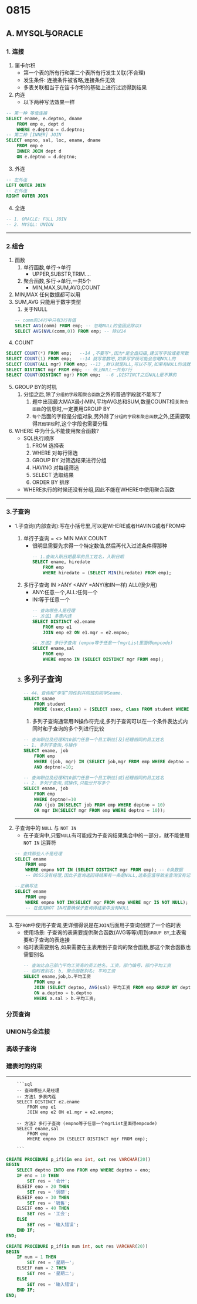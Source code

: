 # 0815
## A. MYSQL与ORACLE
### 1. 连接
1. 笛卡尔积
    - 第一个表的所有行和第二个表所有行发生关联(不合理)
    - 发生条件: 连接条件被省略,连接条件无效
    - 多表关联相当于在笛卡尔积的基础上进行过滤得到结果
2. 内连
    - 以下两种写法效果一样
```sql
-- 第一种 等值连接
SELECT ename, e.deptno, dname
    FROM emp e, dept d
    WHERE e.deptno = d.deptno;
-- 第二种 [INNER] JOIN
SELECT empno, sal, loc, ename, dname
    FROM emp e
    INNER JOIN dept d
    ON e.deptno = d.deptno;
```
3. 外连
```sql
-- 左外连
LEFT OUTER JOIN
-- 右外连
RIGHT OUTER JOIN
```
4. 全连
```sql
-- 1. ORACLE: FULL JOIN
-- 2. MYSQL: UNION
```
----
### 2.组合
1. 函数
    1. 单行函数,单行->单行
        - UPPER,SUBSTR,TRIM....
    2. 聚合函数,多行->单行,一共5个
        - MIN,MAX,SUM,AVG,COUNT
2. MIN,MAX 任何数据都可以用
3. SUM,AVG 只能用于数字类型
    1. 关于NULL
    ```sql
    -- comm的14行中只有3行有值
    SELECT AVG(comm) FROM emp; -- 忽略NULL的值因此除以3
    SELECT AVG(NVL(comm,0)) FROM emp; -- 除以14
    ```
4. COUNT
```sql
SELECT COUNT(*) FROM emp;   --14 ,不要写*,因为*是全盘扫描,建议写字段或者常数
SELECT COUNT(1) FROM emp;   --14 就写常数吧,如果写字段可能会忽略NULL的
SELECT COUNT(ALL mgr) FROM emp; --13 ,默认就是ALL,可以不写,如果有NULL的话就不会计算这一行了 
SELECT DISTINCT mgr FROM emp; -- 带上NULL一共有7行  
SELECT COUNT(DISTINCT mgr) FROM emp;  --6 ,DISTINCT之后NULL是不算的
```
5. GROUP BY的时机
    1. 分组之后,除了`分组的字段`和`聚合函数`之外的普通字段就不能写了
        1. 题中出现最大MAX最小MIN,平均AVG总和SUM,数量COUNT相关`聚合函数`的信息时,一定要用GROUP BY
        2. `每个`后面的字段是分组对象,另外除了`分组的字段和聚合函数`之外,还需要取得`其他字段`时,这个字段也需要分租
6. WHERE 中为什么不能使用聚合函数?
    - SQL执行顺序
        1. FROM 选择表
        2. WHERE 对每行筛选
        3. GROUP BY 对筛选结果进行分组
        4. HAVING 对每组筛选
        5. SELECT 选取结果
        6. ORDER BY 排序
    - WHERE执行的时候还没有分组,因此不能在WHERE中使用聚合函数
---- 
### 3.子查询
- 1.子查询(内部查询):写在小括号里,可以是WHERE或者HAVING或者FROM中
    1. 单行子查询 = <> MIN MAX COUNT
        - 很明显需要先求得一个特定数值,然后再代入过滤条件得那种
            ```sql
            -- 1.查询入职日期最早的员工姓名，入职日期
            SELECT ename, hiredate
                FROM emp
                WHERE hiredate = (SELECT MIN(hiredate) FROM emp);
            ```
    2. 多行子查询 IN >ANY <ANY =ANY(和IN一样) ALL(很少用)
        - ANY:任意一个,ALL:任何一个
        - IN:等于任意一个
            ```sql
            -- 查询哪些人是经理
            -- 方法1 多表内连
            SELECT DISTINCT e2.ename 
                FROM emp e1 
                JOIN emp e2 ON e1.mgr = e2.empno; 

            -- 方法2 多行子查询 (empno等于任意一个mgrList里面得empcode)
            SELECT ename,sal
                FROM emp
                WHERE empno IN (SELECT DISTINCT mgr FROM emp);
            ```
    3. 多列子查询 
        - 
        ```sql
        -- 44、查询和“李军”同性别并同班的同学Sname.
        SELECT sname
	        FROM student
	        WHERE (ssex,class) = (SELECT ssex, class FROM student WHERE sname = '李军');	
        ```
        1. 多列子查询通常用IN操作符完成,多列子查询可以在一个条件表达式内同时和子查询的多个列进行比较
        ```sql
        -- 查询职位及经理和10部门任意一个员工职位[及]经理相同的员工姓名
        -- 1. 多列子查询,与操作
        SELECT ename, job
            FROM emp
            WHERE (job, mgr) IN (SELECT job,mgr FROM emp WHERE deptno = 10)
            AND deptno!=10;

        -- 查询职位及经理和10部门任意一个员工职位[或]经理相同的员工姓名
        -- 2. 多列子查询,或操作,只能分开写多个
        SELECT ename, job
            FROM emp
            WHERE deptno!=10
            AND (job IN(SELECT job FROM emp WHERE deptno = 10)
            OR mgr IN(SELECT mgr FROM emp WHERE deptno = 10));
        ```

    ---
2. 子查询中的 `NULL` 与 `NOT IN`
    - 在子查询中,只要`NULL`有可能成为子查询结果集合中的一部分，就不能使用 `NOT IN` 运算符
    ```sql
    -- 查找那些人不是经理
    SELECT ename
        FROM emp
        WHERE empno NOT IN (SELECT DISTINCT mgr FROM emp); -- 0条数据
        -- BOSS没有经理,因此子查询返回得结果有一条是NULL,这条空值导致主查询没有记录返回
    
    --正确写法
    SELECT ename
        FROM emp
        WHERE empno NOT IN(SELECT mgr FROM emp WHERE mgr IS NOT NULL);
        -- 在使用NOT IN时要确保子查询得结果中没有NULL
    ```
----
3. 在`FROM`中使用子查询,更详细得说是在`JOIN`后面用子查询创建了一个临时表
    - 使用场景: 子查询的表需要提供聚合函数(AVG等等)用到`GROUP BY`,主表需要和子查询的表连接
    - 临时表需要别名,如果需要在主表用到子查询的聚合函数,那这个聚合函数也需要别名
        ```sql
        -- 查询比自己部门平均工资高的员工姓名，工资，部门编号，部门平均工资
        -- 临时表别名: b, 聚合函数别名: 平均工资
        SELECT ename,job,b.平均工资
            FROM emp a
            JOIN (SELECT deptno, AVG(sal) 平均工资 FROM emp GROUP BY deptno) b
            ON a.deptno = b.deptno
            WHERE a.sal > b.平均工资;
        ```
### 分页查询
### UNION与全连接
### 高级子查询
### 建表时的约束
---


        ```sql
        -- 查询哪些人是经理
        -- 方法1 多表内连
        SELECT DISTINCT e2.ename 
            FROM emp e1 
            JOIN emp e2 ON e1.mgr = e2.empno; 

        -- 方法2 多行子查询 (empno等于任意一个mgrList里面得empcode)
        SELECT ename,sal
            FROM emp
            WHERE empno IN (SELECT DISTINCT mgr FROM emp);

        ```


```sql
CREATE PROCEDURE p_if1(in eno int, out res VARCHAR(20))
BEGIN
	SELECT deptno INTO eno FROM emp WHERE deptno = eno;
	IF eno = 10 THEN
		SET res = '会计';
	ELSEIF eno = 20 THEN
		SET res = '调研';
	ELSEIF eno = 30 THEN
		SET res = '销售';
	ELSEIF eno = 40 THEN
		SET res = '工会';
	ELSE 
		SET res = '输入错误';
	END IF;
END;

CREATE PROCEDURE p_if(in num int, out res VARCHAR(20))
BEGIN
	IF num = 1 THEN
		SET res = '星期一';
	ELSEIF num = 2 THEN
		SET res = '星期二';
	ELSE 
		SET res = '输入错误';
	END IF;
END;
```